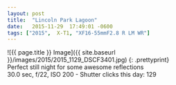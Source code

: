 ```yaml
---
layout: post
title:  "Lincoln Park Lagoon"
date:   2015-11-29  17:49:01 -0600
tags: ["2015",  X-T1, "XF16-55mmF2.8 R LM WR"]
---
```

![{{ page.title }} Image]({{ site.baseurl }}/images/2015/2015_1129_DSCF3401.jpg)
{: .prettyprint}  
Perfect still night for some awesome reflections  
30.0 sec, f/22, ISO 200 - Shutter clicks this day: 129